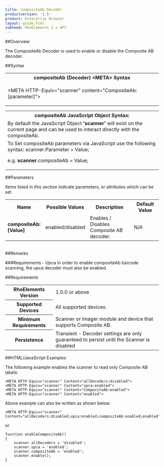 ```yaml
---
title: CompositeAb Decoder
productversion: '1.5'
product: Enterprise Browser
layout: guide.html
subhead: RhoElements 2.x API
---
```


##Overview

The CompositeAb Decoder is used to enable or disable the Composite AB decoder.

##Syntax

<table class="re-table"><tr><th class="tableHeading">compositeAb (Decoder) &lt;META&gt; Syntax
</th></tr><tr><td class="clsSyntaxCells clsOddRow"><p>&lt;META HTTP-Equiv="scanner" content="CompositeAb:[parameter]"&gt;</p></td></tr></table>
<table class="re-table"><tr><th class="tableHeading">compositeAb JavaScript Object Syntax:</th></tr><tr><td class="clsSyntaxCells clsOddRow">
By default the JavaScript Object <b>'scanner'</b> will exist on the current page and can be used to interact directly with the compositeAb.
</td></tr><tr><td class="clsSyntaxCells clsEvenRow">
To Set compositeAb parameters via JavaScript use the following syntax: scanner.Parameter = Value;
<P />e.g. <b>scanner</b>.compositeAb = Value;
</td></tr></table>

##Parameters


Items listed in this section indicate parameters, or attributes which can be set.
<table class="re-table"><col width="20%" /><col width="20%" /><col width="38%" /><col width="22%" /><tr><th class="tableHeading">Name</th><th class="tableHeading">Possible Values</th><th class="tableHeading">Description</th><th class="tableHeading">Default Value</th></tr><tr><td class="clsSyntaxCells clsOddRow"><b>compositeAb:[Value]
</b></td><td class="clsSyntaxCells clsOddRow">enabled/disabled</td><td class="clsSyntaxCells clsOddRow">Enables / Disables Composite AB decoder.</td><td class="clsSyntaxCells clsOddRow">
N/A
</td></tr></table>
<table class="re-table"><col width="78%" /><col width="8%" /><col width="1%" /><col width="5%" /><col width="1%" /><col width="5%" /><col width="2%" /></table>




##Remarks


###Requirements - Upca
In order to enable compositeAb barcode scanning, the upca decoder must also be enabled.




##Requirements

<table class="re-table"><tr><th class="tableHeading">RhoElements Version</th><td class="clsSyntaxCell clsEvenRow">1.0.0 or above
</td></tr><tr><th class="tableHeading">Supported Devices</th><td class="clsSyntaxCell clsOddRow">All supported devices.</td></tr><tr><th class="tableHeading">Minimum Requirements</th><td class="clsSyntaxCell clsOddRow">Scanner or Imager module and device that supports Composite AB.</td></tr><tr><th class="tableHeading">Persistence</th><td class="clsSyntaxCell clsEvenRow">Transient - Decoder settings are only guaranteed to persist until the Scanner is disabled</td></tr></table>


##HTML/JavaScript Examples

The following example enables the scanner to read only Composite AB labels:

	<META HTTP-Equiv="scanner" Content="allDecoders:disabled">
	<META HTTP-Equiv="scanner" Content="upca:enabled">
	<META HTTP-Equiv="scanner" Content="CompositeAb:enabled">
	<META HTTP-Equiv="scanner" Content="enabled">
	
Above example can also be written as shown below:

	<META HTTP-Equiv="scanner" Content="allDecoders:disabled;upca:enabled;compositeAb:enabled;enabled">
	
or

	function enableCompositeAb()
	{
		scanner.allDecoders = 'disabled';
		scanner.upca = 'enabled';
		scanner.compositeAb = 'enabled';
		scanner.enable();
	}
	





